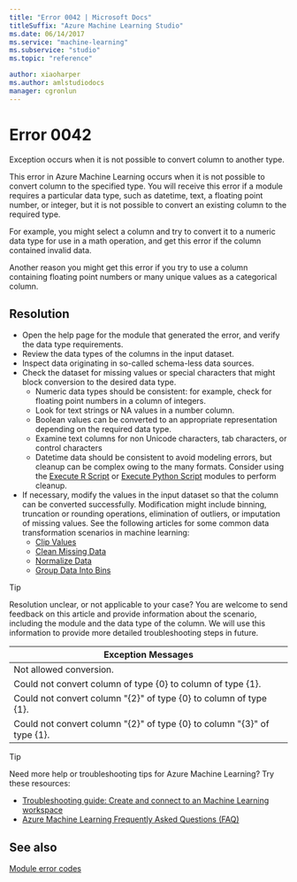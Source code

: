 ```yaml
---
title: "Error 0042 | Microsoft Docs"
titleSuffix: "Azure Machine Learning Studio"
ms.date: 06/14/2017
ms.service: "machine-learning"
ms.subservice: "studio"
ms.topic: "reference"

author: xiaoharper
ms.author: amlstudiodocs
manager: cgronlun
---
```

# Error 0042  
 Exception occurs when it is not possible to convert column to another type.  
  
 This error in Azure Machine Learning occurs when it is not possible to convert column to the specified type.  You will receive this error if a module requires a particular data type, such as datetime, text, a floating point number, or integer, but it is not possible to convert an existing column to the required type.  
 
For example, you might select a column and try to convert it to a numeric data type for use in a math operation, and get this error if the column contained invalid data. 

Another reason you might get this error if you try to use a column containing floating point numbers or many unique values as a categorical column. 
  
## Resolution  

+ Open the help page for the module that generated the error, and verify the data type requirements.
+ Review the data types of the columns in the input dataset.
+ Inspect data originating in so-called schema-less data sources.
+ Check the dataset for missing values or special characters that might block conversion to the desired data type. 
    + Numeric data types should be consistent: for example, check for floating point numbers in a column of integers.
    + Look for text strings or NA values in a number column. 
    + Boolean values can be converted to an appropriate representation depending on the required data type.
    + Examine text columns for non Unicode characters, tab characters, or control characters
    + Datetime data should be consistent to avoid modeling errors, but cleanup can be complex owing to the many formats. Consider using the [Execute R Script](../execute-r-script.md) or [Execute Python Script](../execute-python-script.md) modules to perform cleanup.  
+ If necessary, modify the values in the input dataset so that the column can be converted successfully. Modification might include binning, truncation or rounding operations, elimination of outliers, or imputation of missing values. See the following articles for some common data transformation scenarios in machine learning:
    + [Clip Values](../clip-values.md) 
    + [Clean Missing Data](../clean-missing-data.md)
    + [Normalize Data](../normalize-data.md)
    + [Group Data Into Bins](../group-data-into-bins.md)
  
 
> [!TIP]
> Resolution unclear, or not applicable to your case? You are welcome to send feedback on this article and provide information about the scenario, including the module and the data type of the column. We will use this information to provide more detailed troubleshooting steps in future.  
  
|Exception Messages|  
|------------------------|  
|Not allowed conversion.|  
|Could not convert column of type {0} to column of type {1}.|  
|Could not convert column "{2}" of type {0} to column of type {1}.|  
|Could not convert column "{2}" of type {0} to column "{3}" of type {1}.|  
  
 > [!TIP]
 >  Need more help or troubleshooting tips for Azure Machine Learning? Try these resources:  
 >  
 >  -  [Troubleshooting guide: Create and connect to an Machine Learning workspace](https://azure.microsoft.com/documentation/articles/machine-learning-troubleshooting-creating-ml-workspace/)  
 >  -  [Azure Machine Learning Frequently Asked Questions (FAQ)](https://azure.microsoft.com/documentation/articles/machine-learning/studio/faq/)  
  
## See also  
 [Module error codes](../machine-learning-module-error-codes.md)
